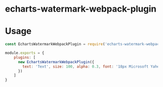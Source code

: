 # echarts-watermark-webpack-plugin

# Usage

```javascript
const EchartsWatermarkWebpackPlugin = require('echarts-watermark-webpack-plugin');

module.exports = {
    plugins: [
      new EchartsWatermarkWebpackPlugin({
        text: 'Text', size: 100, alpha: 0.3, font: '18px Microsoft Yahei', rotate: 45
      })
    ]
}

```

